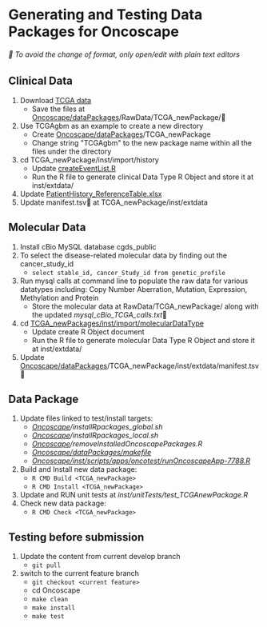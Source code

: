 # **Generating and Testing Data Packages for Oncoscape** 
###### :pushpin: To avoid the change of format, only open/edit with plain text editors
## Clinical Data
1. Download [TCGA data](https://tcga-data.nci.nih.gov/tcga/)
	* Save the files at [Oncoscape/dataPackages](https://github.com/FredHutch/Oncoscape/tree/datapackage_doc/dataPackages)/RawData/TCGA_newPackage/:pushpin:
2. Use TCGAgbm as an example to create a new directory 
	* Create [Oncoscape/dataPackages](https://github.com/FredHutch/Oncoscape/tree/datapackage_doc/dataPackages)/TCGA_newPackage
	* Change string "TCGAgbm" to the new package name within all the files under the directory
3. cd TCGA_newPackage/inst/import/history
	* Update [createEventList.R](https://github.com/FredHutch/Oncoscape/blob/datapackage_doc/dataPackages/TCGAgbm/inst/import/history/createEventList.R)
	* Run the R file to generate clinical Data Type R Object  and store it at inst/extdata/
4. Update [PatientHistory_ReferenceTable.xlsx](https://github.com/FredHutch/Oncoscape/blob/datapackage_doc/dataPackages/PatientHistory_ReferenceTable.xlsx)
5. Update manifest.tsv:pushpin: at TCGA_newPackage/inst/extdata 
 	 
## Molecular Data
1. Install cBio MySQL database cgds_public
2. To select the disease-related molecular data by finding out the cancer_study_id
	* `select stable_id, cancer_Study_id from genetic_profile`
3. Run mysql calls at command line to populate the raw data for various datatypes including: Copy Number Aberration, Mutation, Expression, Methylation and Protein
	* Store the molecular data at RawData/TCGA_newPackage/ along with the updated _mysql_cBio_TCGA_calls.txt_:pushpin: 
4. cd [TCGA_newPackages/inst/import/molecularDataType](https://github.com/FredHutch/Oncoscape/tree/datapackage_doc/dataPackages/TCGAgbm/inst/import/copyNumber)
	* Update create R Object document 
	* Run the R file to generate molecular Data Type R Object and store it at inst/extdata/
5. Update [Oncoscape/dataPackages](https://github.com/FredHutch/Oncoscape/tree/datapackage_doc/dataPackages)/TCGA_newPackage/inst/extdata/manifest.tsv:pushpin: 

## Data Package
1. Update files linked to test/install targets:
	* _[Oncoscape](https://github.com/FredHutch/Oncoscape/tree/datapackage_doc)/installRpackages_global.sh_
	* _[Oncoscape](https://github.com/FredHutch/Oncoscape/tree/datapackage_doc)/installRpackages_local.sh_
	* _[Oncoscape](https://github.com/FredHutch/Oncoscape/tree/datapackage_doc)/removeInstalledOncoscapePackages.R_
	* [_Oncoscape/dataPackages/makefile_](https://github.com/FredHutch/Oncoscape/blob/datapackage_doc/dataPackages/makefile)
	* [_Oncoscape/inst/scripts/apps/oncotest/runOncoscapeApp-7788.R_](https://github.com/FredHutch/Oncoscape/blob/datapackage_doc/Oncoscape/inst/scripts/apps/oncoscape/runOncoscapeApp-7777.R)
2.  Build and Install new data package:
	* `R CMD Build <TCGA_newPackage>`
	* `R CMD Install <TCGA_newPackage>`
3. Update and RUN unit tests at _inst/unitTests/test_TCGAnewPackage.R_
4. Check new data package:
	* `R CMD Check <TCGA_newPackage>`

## Testing before submission
1.	Update the content from current develop branch
	* `git pull`
2.  switch to the current feature branch
	* `git checkout <current feature>`
	* cd Oncoscape
	* `make clean`
	* `make install`
	* `make test`

